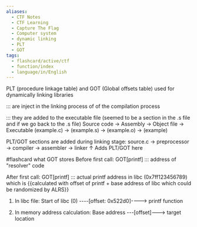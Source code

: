 ```yaml
---
aliases:
  - CTF Notes
  - CTF Learning
  - Capture The Flag
  - Computer system
  - dynamic linking
  - PLT
  - GOT
tags:
  - flashcard/active/ctf
  - function/index
  - language/in/English
---
```

PLT (procedure linkage table) and GOT (Global offsets table) used for dynamically linking libraries 

::: are inject in the linking process of of the compilation process

::: they are added to the executable file (seemed to be a section in the .s file and if we go back to the .s file)
Source code → Assembly → Object file → Executable
(example.c) → (example.s) → (example.o) → (example)

PLT/GOT sections are added during linking stage:
source.c → preprocessor → compiler → assembler → linker
                                                  ↑
                                          Adds PLT/GOT here


#flashcard what GOT stores
Before first call:
GOT[printf] ::: address of "resolver" code

After first call:
GOT[printf] ::: actual printf address in libc (0x7ff123456789) which is {{calculated with offset of printf + base address of libc which could be randomized by ALRS}}



1. In libc file:
   Start of libc (0) ----[offset: 0x522d0]----> printf function

2. In memory address calculation:
   Base address ---[offset]---> target location
